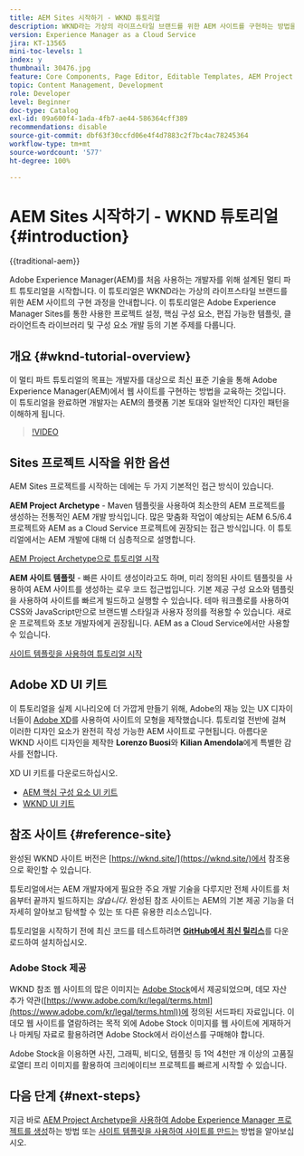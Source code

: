 ```yaml
---
title: AEM Sites 시작하기 - WKND 튜토리얼
description: WKND라는 가상의 라이프스타일 브랜드를 위한 AEM 사이트를 구현하는 방법을 알아봅니다. 프로젝트 설정, Maven Archetype, 핵심 구성 요소, 편집 가능한 템플릿, 클라이언트 라이브러리 및 구성 요소 개발 등 Experience Manager의 기본 주제를 단계별로 자세히 살펴봅니다.
version: Experience Manager as a Cloud Service
jira: KT-13565
mini-toc-levels: 1
index: y
thumbnail: 30476.jpg
feature: Core Components, Page Editor, Editable Templates, AEM Project Archetype
topic: Content Management, Development
role: Developer
level: Beginner
doc-type: Catalog
exl-id: 09a600f4-1ada-4fb7-ae44-586364cff389
recommendations: disable
source-git-commit: dbf63f30ccfd06e4f4d7883c2f7bc4ac78245364
workflow-type: tm+mt
source-wordcount: '577'
ht-degree: 100%

---
```


# AEM Sites 시작하기 - WKND 튜토리얼 {#introduction}

{{traditional-aem}}

Adobe Experience Manager(AEM)를 처음 사용하는 개발자를 위해 설계된 멀티 파트 튜토리얼을 시작합니다. 이 튜토리얼은 WKND라는 가상의 라이프스타일 브랜드를 위한 AEM 사이트의 구현 과정을 안내합니다. 이 튜토리얼은 Adobe Experience Manager Sites를 통한 사용한 프로젝트 설정, 핵심 구성 요소, 편집 가능한 템플릿, 클라이언트측 라이브러리 및 구성 요소 개발 등의 기본 주제를 다룹니다.

## 개요 {#wknd-tutorial-overview}

이 멀티 파트 튜토리얼의 목표는 개발자를 대상으로 최신 표준 기술을 통해 Adobe Experience Manager(AEM)에서 웹 사이트를 구현하는 방법을 교육하는 것입니다. 이 튜토리얼을 완료하면 개발자는 AEM의 플랫폼 기본 토대와 일반적인 디자인 패턴을 이해하게 됩니다.

>[!VIDEO](https://video.tv.adobe.com/v/30476?quality=12&learn=on)

## Sites 프로젝트 시작을 위한 옵션

AEM Sites 프로젝트를 시작하는 데에는 두 가지 기본적인 접근 방식이 있습니다.

**AEM Project Archetype** - Maven 템플릿을 사용하여 최소한의 AEM 프로젝트를 생성하는 전통적인 AEM 개발 방식입니다. 많은 맞춤화 작업이 예상되는 AEM 6.5/6.4 프로젝트와 AEM as a Cloud Service 프로젝트에 권장되는 접근 방식입니다. 이 튜토리얼에서는 AEM 개발에 대해 더 심층적으로 설명합니다.

[AEM Project Archetype으로 튜토리얼 시작](./project-archetype/overview.md)

**AEM 사이트 템플릿** - 빠른 사이트 생성이라고도 하며, 미리 정의된 사이트 템플릿을 사용하여 AEM 사이트를 생성하는 로우 코드 접근법입니다. 기본 제공 구성 요소와 템플릿을 사용하여 사이트를 빠르게 빌드하고 실행할 수 있습니다. 테마 워크플로를 사용하여 CSS와 JavaScript만으로 브랜드별 스타일과 사용자 정의를 적용할 수 있습니다. 새로운 프로젝트와 초보 개발자에게 권장됩니다. AEM as a Cloud Service에서만 사용할 수 있습니다.

[사이트 템플릿을 사용하여 튜토리얼 시작](./site-template/create-site.md)

## Adobe XD UI 키트

이 튜토리얼을 실제 시나리오에 더 가깝게 만들기 위해, Adobe의 재능 있는 UX 디자이너들이 [Adobe XD](https://www.adobe.com/kr/products/xd.html)를 사용하여 사이트의 모형을 제작했습니다. 튜토리얼 전반에 걸쳐 이러한 디자인 요소가 완전히 작성 가능한 AEM 사이트로 구현됩니다. 아름다운 WKND 사이트 디자인을 제작한 **Lorenzo Buosi**&#x200B;와 **Kilian Amendola**&#x200B;에게 특별한 감사를 전합니다.

XD UI 키트를 다운로드하십시오.

* [AEM 핵심 구성 요소 UI 키트](assets/overview/AEM-CoreComponents-UI-Kit.xd)
* [WKND UI 키트](https://github.com/adobe/aem-guides-wknd/releases/download/aem-guides-wknd-0.0.2/AEM_UI-kit-WKND.xd)

## 참조 사이트 {#reference-site}

완성된 WKND 사이트 버전은 [https://wknd.site/](https://wknd.site/)에서 참조용으로 확인할 수 있습니다.

튜토리얼에서는 AEM 개발자에게 필요한 주요 개발 기술을 다루지만 전체 사이트를 처음부터 끝까지 빌드하지는 *않습니다*. 완성된 참조 사이트는 AEM의 기본 제공 기능을 더 자세히 알아보고 탐색할 수 있는 또 다른 유용한 리소스입니다.

튜토리얼을 시작하기 전에 최신 코드를 테스트하려면 **[GitHub에서 최신 릴리스](https://github.com/adobe/aem-guides-wknd/releases/latest)**&#x200B;를 다운로드하여 설치하십시오.

### Adobe Stock 제공

WKND 참조 웹 사이트의 많은 이미지는 [Adobe Stock](https://stock.adobe.com/)에서 제공되었으며, 데모 자산 추가 약관([https://www.adobe.com/kr/legal/terms.html](https://www.adobe.com/kr/legal/terms.html))에 정의된 서드파티 자료입니다. 이 데모 웹 사이트를 열람하려는 목적 외에 Adobe Stock 이미지를 웹 사이트에 게재하거나 마케팅 자료로 활용하려면 Adobe Stock에서 라이선스를 구매해야 합니다.

Adobe Stock을 이용하면 사진, 그래픽, 비디오, 템플릿 등 1억 4천만 개 이상의 고품질 로열티 프리 이미지를 활용하여 크리에이티브 프로젝트를 빠르게 시작할 수 있습니다.

## 다음 단계 {#next-steps}

지금 바로 [AEM Project Archetype을 사용하여 Adobe Experience Manager 프로젝트를 생성](./project-archetype/overview.md)하는 방법 또는 [사이트 템플릿을 사용하여 사이트를 만드는](./site-template/create-site.md) 방법을 알아보십시오.
